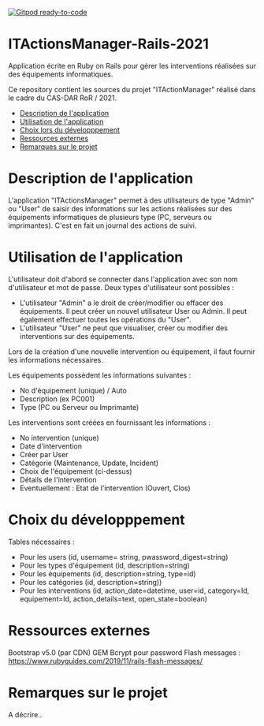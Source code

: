 [![Gitpod ready-to-code](https://img.shields.io/badge/Gitpod-ready--to--code-blue?logo=gitpod)](https://gitpod.io/#https://github.com/jefschaerz/ITActionsManager-Rails-2021.git)

# ITActionsManager-Rails-2021
Application écrite en Ruby on Rails pour gérer les interventions réalisées sur des équipements informatiques.

<a name="top"></a>
Ce repository contient les sources du projet "ITActionManager" réalisé dans le cadre du CAS-DAR RoR / 2021.

- [Description de l'application](#description-application)
- [Utilisation de l'application](#utilisation-application)
- [Choix lors du développpement](#choix-developpement)
- [Ressources externes](#ressources-externes)
- [Remarques sur le projet](#remarques-projet)

<a name="description-application"></a>
# Description de l'application
L'application "ITActionsManager" permet à des utilisateurs de type "Admin" ou "User" de saisir des informations sur les actions réalisées 
sur des équipements informatiques de plusieurs type (PC, serveurs ou imprimantes).
C'est en fait un journal des actions de suivi.

<a name="utilisation-application"></a>
# Utilisation de l'application
L'utilisateur doit d'abord se connecter dans l'application avec son nom d'utilisateur et mot de passe.
Deux types d'utilisateur sont possibles :
* L'utilisateur "Admin" a le droit de créer/modifier ou effacer des équipements. 
	Il peut créer un nouvel utilisateur User ou Admin.
	Il peut également effectuer toutes les opérations du "User".
* L'utilisateur "User" ne peut que visualiser, créer ou modifier des interventions sur des équipements.

Lors de la création d'une nouvelle intervention ou équipement, il faut fournir les informations nécessaires.

Les équipements possèdent les informations suivantes :
* No d'équipement (unique) / Auto
* Description (ex PC001)
* Type (PC ou Serveur ou Imprimante)

Les interventions sont créées en fournissant les informations :
* No intervention (unique)
* Date d'intervention
* Créer par User
* Catégorie (Maintenance, Update, Incident)
* Choix de l'équipement (ci-dessus)
* Détails de l'intervention
* Eventuellement : Etat de l'intervention (Ouvert, Clos)

<a name="choix-developpementn"></a>
# Choix du développpement
Tables nécessaires :
* Pour les users (id, username= string, pwassword_digest=string)
* Pour les types d'équipement (id, description=string)
* Pour les équipements (id, description=string, type=id)
* Pour les catégories (id, description=string))
* Pour les interventions (id, action_date=datetime, user=id, category=Id, equipement=Id, action_details=text, open_state=boolean)

<a name="ressources-externes"></a>
# Ressources externes
Bootstrap v5.0 (par CDN) 
GEM Bcrypt pour password
Flash messages : https://www.rubyguides.com/2019/11/rails-flash-messages/


<a name="remarques-projet"></a>
# Remarques sur le projet
A décrire..